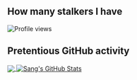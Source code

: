 ## How many stalkers I have
 
<img src="https://gpvc.arturio.dev/chauvansang" alt="Profile views"/>

## Pretentious GitHub activity
<a href="https://github.com/chauvansang/chauvansang">
  <img align="center" src="https://github-readme-stats.vercel.app/api/top-langs/?username=chauvansang&hide=java,html,tex&title_color=ffffff&text_color=c9cacc&icon_color=2bbc8a&bg_color=1d1f21&langs_count=3" />
</a>
<a href="https://github.com/chauvansang/chauvansang">
  <img align="center" src="https://github-readme-stats.vercel.app/api?username=chauvansang&show_icons=true&icon_color=586069&text_color=586069&bg_color=fff&line_height=30&hide_title=true&title_color=0366d6" alt="Sang's GitHub Stats" />
</a>
